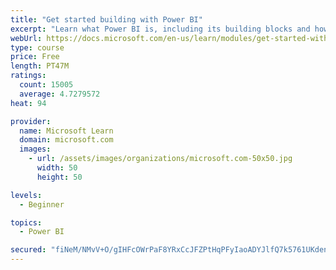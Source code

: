 ```yaml
---
title: "Get started building with Power BI"
excerpt: "Learn what Power BI is, including its building blocks and how they work together."
webUrl: https://docs.microsoft.com/en-us/learn/modules/get-started-with-power-bi/
type: course
price: Free
length: PT47M
ratings:
  count: 15005
  average: 4.7279572
heat: 94

provider:
  name: Microsoft Learn
  domain: microsoft.com
  images:
    - url: /assets/images/organizations/microsoft.com-50x50.jpg
      width: 50
      height: 50

levels:
  - Beginner

topics:
  - Power BI

secured: "fiNeM/NMvV+O/gIHFcOWrPaF8YRxCcJFZPtHqPFyIaoADYJlfQ7k5761UKdenIsLXVUJtEJVtX2MTR5hIJktTEOzgXG7ts5Q3zRucaCiHSnUxGK61imFLV63e6ES858oVgCVcdLqB/gOEDqQY85dtgva71gYVql7hgQPDH1C5BMj5zaCcnoA8OODhMxpTupTi0AWEsl9lnpGz3gsUrf/M8ZfkLCGPUlQoHWdZCgvUqjdz5yezceiFQfqTOckSLHsTj23UXvObinKFdesX2JBpA/F9Yt9GtfB70rtj2EVFTmIa4y3QCxy0VLieSrXtddbllAjCKVbe4Gk+D0LwCbMixlCKe6gUaj7K2/LFPXh2wYVGuO+9O7xk9mZjfragp8A/zf4k5U9VnUuSQCHOcJOuA==;EdNLpRX/+QHGkZ68LT/wBA=="
---
```


